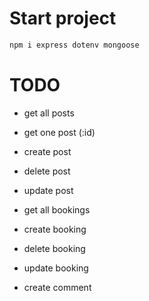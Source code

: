 # Start project

```bash
npm i express dotenv mongoose
```

# TODO

- get all posts
- get one post (:id)
- create post
- delete post
- update post

- get all bookings
- create booking
- delete booking
- update booking

- create comment